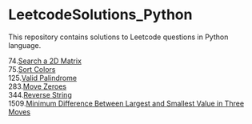 # LeetcodeSolutions_Python
This repository contains solutions to Leetcode questions in Python language.

74.[Search a 2D Matrix](Search_a_2D_matrix.py)<br>
75.[Sort Colors](SortColors.py)<br>
125.[Valid Palindrome](ValidPallindrome.py)<br>
283.[Move Zeroes](MoveZeroes.py)<br>
344.[Reverse String](ReverseString.py)<br>
1509.[Minimum Difference Between Largest and Smallest Value in Three Moves](MinimumDifferenceBetweenLargestandSmallestValueinThreeMoves.py)




